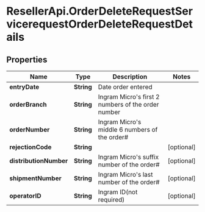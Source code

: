 # ResellerApi.OrderDeleteRequestServicerequestOrderDeleteRequestDetails

## Properties

Name | Type | Description | Notes
------------ | ------------- | ------------- | -------------
**entryDate** | **String** | Date order entered | 
**orderBranch** | **String** | Ingram Micro&#39;s first 2 numbers of the order number | 
**orderNumber** | **String** | Ingram Micro&#39;s middle 6 numbers of the order# | 
**rejectionCode** | **String** |  | [optional] 
**distributionNumber** | **String** | Ingram Micro&#39;s suffix number of the order# | [optional] 
**shipmentNumber** | **String** | Ingram Micro&#39;s last number of the order# | [optional] 
**operatorID** | **String** | Ingram ID(not required) | [optional] 


